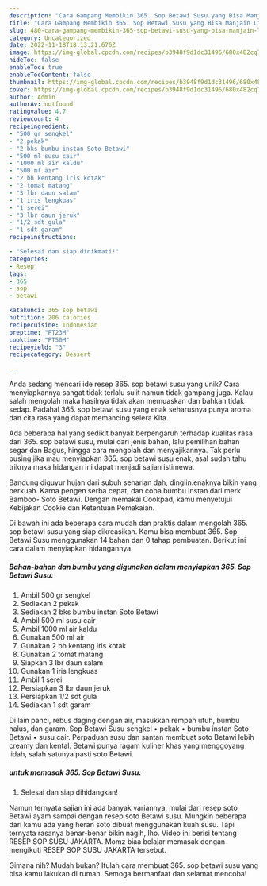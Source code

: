 ```yaml
---
description: "Cara Gampang Membikin 365. Sop Betawi Susu yang Bisa Manjain Lidah"
title: "Cara Gampang Membikin 365. Sop Betawi Susu yang Bisa Manjain Lidah"
slug: 480-cara-gampang-membikin-365-sop-betawi-susu-yang-bisa-manjain-lidah
category: Uncategorized
date: 2022-11-18T18:13:21.676Z
image: https://img-global.cpcdn.com/recipes/b3948f9d1dc31496/680x482cq70/365-sop-betawi-susu-foto-resep-utama.jpg
hideToc: false
enableToc: true
enableTocContent: false
thumbnail: https://img-global.cpcdn.com/recipes/b3948f9d1dc31496/680x482cq70/365-sop-betawi-susu-foto-resep-utama.jpg
cover: https://img-global.cpcdn.com/recipes/b3948f9d1dc31496/680x482cq70/365-sop-betawi-susu-foto-resep-utama.jpg
author: Admin
authorAv: notfound
ratingvalue: 4.7
reviewcount: 4
recipeingredient:
- "500 gr sengkel"
- "2 pekak"
- "2 bks bumbu instan Soto Betawi"
- "500 ml susu cair"
- "1000 ml air kaldu"
- "500 ml air"
- "2 bh kentang iris kotak"
- "2 tomat matang"
- "3 lbr daun salam"
- "1 iris lengkuas"
- "1 serei"
- "3 lbr daun jeruk"
- "1/2 sdt gula"
- "1 sdt garam"
recipeinstructions:

- "Selesai dan siap dinikmati!"
categories:
- Resep
tags:
- 365
- sop
- betawi

katakunci: 365 sop betawi 
nutrition: 206 calories
recipecuisine: Indonesian
preptime: "PT23M"
cooktime: "PT50M"
recipeyield: "3"
recipecategory: Dessert

---
```





Anda sedang mencari ide resep 365. sop betawi susu yang unik? Cara menyiapkannya sangat tidak terlalu sulit namun tidak gampang juga. Kalau salah mengolah maka hasilnya tidak akan memuaskan dan bahkan tidak sedap. Padahal 365. sop betawi susu yang enak seharusnya punya aroma dan cita rasa yang dapat memancing selera Kita.





Ada beberapa hal yang sedikit banyak berpengaruh terhadap kualitas rasa dari 365. sop betawi susu, mulai dari jenis bahan, lalu pemilihan bahan segar dan Bagus, hingga cara mengolah dan menyajikannya. Tak perlu pusing jika mau menyiapkan 365. sop betawi susu enak,      asal sudah tahu triknya maka hidangan ini dapat menjadi sajian istimewa.














Bandung diguyur hujan dari subuh seharian dah, dingiin.enaknya bikin yang berkuah. Karna pengen serba cepat, dan coba bumbu instan dari merk Bamboo- Soto Betawi. Dengan memakai Cookpad, kamu menyetujui Kebijakan Cookie dan Ketentuan Pemakaian.






Di bawah ini ada beberapa cara mudah dan praktis dalam mengolah 365. sop betawi susu yang siap dikreasikan. Kamu bisa membuat 365. Sop Betawi Susu menggunakan 14 bahan dan 0 tahap pembuatan. Berikut ini cara dalam menyiapkan hidangannya.

<!--inarticleads1-->

##### Bahan-bahan dan bumbu yang digunakan dalam menyiapkan 365. Sop Betawi Susu:

1. Ambil 500 gr sengkel
1. Sediakan 2 pekak
1. Sediakan 2 bks bumbu instan Soto Betawi
1. Ambil 500 ml susu cair
1. Ambil 1000 ml air kaldu
1. Gunakan 500 ml air
1. Gunakan 2 bh kentang iris kotak
1. Gunakan 2 tomat matang
1. Siapkan 3 lbr daun salam
1. Gunakan 1 iris lengkuas
1. Ambil 1 serei
1. Persiapkan 3 lbr daun jeruk
1. Persiapkan 1/2 sdt gula
1. Sediakan 1 sdt garam


Di lain panci, rebus daging dengan air, masukkan rempah utuh, bumbu halus, dan garam. Sop Betawi Susu sengkel • pekak • bumbu instan Soto Betawi • susu cair. Perpaduan susu dan santan membuat soto Betawi lebih creamy dan kental. Betawi punya ragam kuliner khas yang menggoyang lidah, salah satunya pasti soto Betawi. 

<!--inarticleads2-->

#####  untuk memasak 365. Sop Betawi Susu:


1. Selesai dan siap dihidangkan!

Namun ternyata sajian ini ada banyak variannya, mulai dari resep soto Betawi ayam sampai dengan resep soto Betawi susu. Mungkin beberapa dari kamu ada yang heran soto dibuat menggunakan kuah susu. Tapi ternyata rasanya benar-benar bikin nagih, lho. Video ini berisi tentang RESEP SOP SUSU JAKARTA. Momz biaa belajar memasak dengan mengikuti RESEP SOP SUSU JAKARTA tersebut. 

Gimana nih? Mudah bukan? Itulah cara membuat 365. sop betawi susu yang bisa kamu lakukan di rumah. Semoga bermanfaat dan selamat mencoba!
